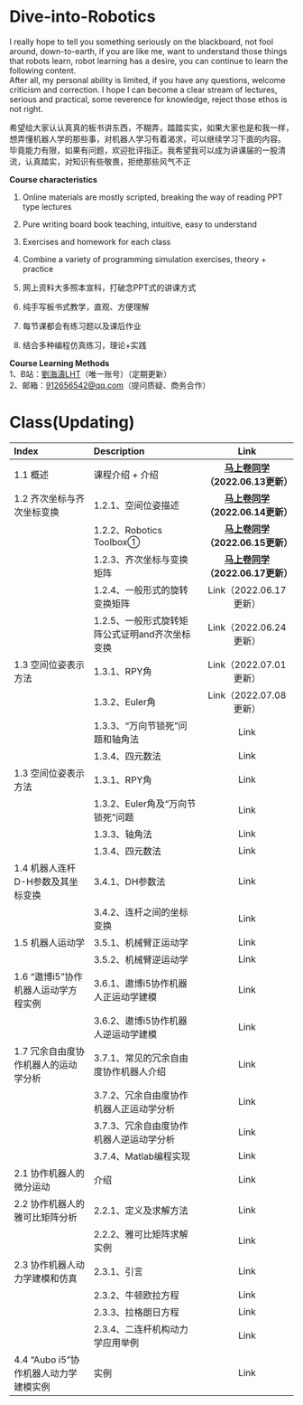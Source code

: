 # Dive-into-Robotics
I really hope to tell you something seriously on the blackboard, not fool around, down-to-earth, if you are like me, want to understand those things that robots learn, robot learning has a desire, you can continue to learn the following content.  
After all, my personal ability is limited, if you have any questions, welcome criticism and correction. I hope I can become a clear stream of lectures, serious and practical, some reverence for knowledge, reject those ethos is not right.  

希望给大家认认真真的板书讲东西，不糊弄，踏踏实实，如果大家也是和我一样，想弄懂机器人学的那些事，对机器人学习有着渴求，可以继续学习下面的内容。  
毕竟能力有限，如果有问题，欢迎批评指正。我希望我可以成为讲课届的一股清流，认真踏实，对知识有些敬畏，拒绝那些风气不正  

**Course characteristics**
1. Online materials are mostly scripted, breaking the way of reading PPT type lectures  
2. Pure writing board book teaching, intuitive, easy to understand  
3. Exercises and homework for each class  
4. Combine a variety of programming simulation exercises, theory + practice

1. 网上资料大多照本宣科，打破念PPT式的讲课方式
2. 纯手写板书式教学，直观、方便理解
3. 每节课都会有练习题以及课后作业
4. 结合多种编程仿真练习，理论+实践

**Course Learning Methods**  
1、B站：[劉海濤LHT](https://www.bilibili.com/video/BV1CY4y1W7Ry/?spm_id_from=333.788&vd_source=bdbd2cae943df9a87e7e4562d3092936)（唯一账号）（定期更新）  
2、邮箱：912656542@qq.com（提问质疑、商务合作）    

# Class(Updating) 
| Index                                     | Description                                    | Link    |
| :---                                      | :----                                          | :---: |
| 1.1 概述                                  | 课程介绍 + 介绍                                  | **[马上卷同学](https://www.bilibili.com/video/BV1CY4y1W7Ry/?spm_id_from=333.788&vd_source=bdbd2cae943df9a87e7e4562d3092936)（2022.06.13更新）** |
| 1.2 齐次坐标与齐次坐标变换                  | 1.2.1、空间位姿描述                            | **[马上卷同学](https://www.bilibili.com/video/BV1Lv4y1G7HM/?spm_id_from=333.788&vd_source=bdbd2cae943df9a87e7e4562d3092936)（2022.06.14更新）** |
|                                            | 1.2.2、Robotics Toolbox①                      | **[马上卷同学](https://www.bilibili.com/video/BV1Rt4y1H7qh/?spm_id_from=333.788&vd_source=bdbd2cae943df9a87e7e4562d3092936)（2022.06.15更新）** |  
|                                            | 1.2.3、齐次坐标与变换矩阵                     | **[马上卷同学](https://www.bilibili.com/video/BV1Vt4y1h73W/?spm_id_from=333.788&vd_source=bdbd2cae943df9a87e7e4562d3092936)（2022.06.17更新）** |
|                                            | 1.2.4、一般形式的旋转变换矩阵                 | Link（2022.06.17更新） |
|                                            | 1.2.5、一般形式旋转矩阵公式证明and齐次坐标变换 | Link（2022.06.24更新） |
| 1.3 空间位姿表示方法                       | 1.3.1、RPY角                                   | Link（2022.07.01更新） |
|                                            | 1.3.2、Euler角                                | Link（2022.07.08更新） |  
|                                            | 1.3.3、“万向节锁死”问题和轴角法                | Link |
|                                            | 1.3.4、四元数法                                | Link |
| 1.3 空间位姿表示方法                       | 1.3.1、RPY角                                   | Link |
|                                            | 1.3.2、Euler角及“万向节锁死”问题               | Link |  
|                                            | 1.3.3、轴角法                                  | Link |
|                                            | 1.3.4、四元数法                                | Link |
| 1.4 机器人连杆D-H参数及其坐标变换           | 3.4.1、DH参数法                                | Link |
|                                            | 3.4.2、连杆之间的坐标变换                       | Link |
| 1.5 机器人运动学                           | 3.5.1、机械臂正运动学                           | Link |
|                                            | 3.5.2、机械臂逆运动学                           | Link |
| 1.6 “遨博i5”协作机器人运动学方程实例        | 3.6.1、遨博i5协作机器人正运动学建模             | Link |
|                                            | 3.6.2、遨博i5协作机器人逆运动学建模             | Link |
| 1.7 冗余自由度协作机器人的运动学分析        | 3.7.1、常见的冗余自由度协作机器人介绍           | Link |
|                                            | 3.7.2、冗余自由度协作机器人正运动学分析         | Link |
|                                            | 3.7.3、冗余自由度协作机器人逆运动学分析         | Link |
|                                            | 3.7.4、Matlab编程实现                           | Link |
| 2.1 协作机器人的微分运动                    | 介绍                                            | Link |
| 2.2 协作机器人的雅可比矩阵分析              | 2.2.1、定义及求解方法                            | Link |
|                                            | 2.2.2、雅可比矩阵求解实例                         | Link |
| 2.3 协作机器人动力学建模和仿真              | 2.3.1、引言                                       | Link |
|                                            | 2.3.2、牛顿欧拉方程                                | Link |
|                                            | 2.3.3、拉格朗日方程                                | Link |
|                                            | 2.3.4、二连杆机构动力学应用举例                     | Link |
| 4.4 “Aubo i5”协作机器人动力学建模实例       | 实例                                              | Link |










